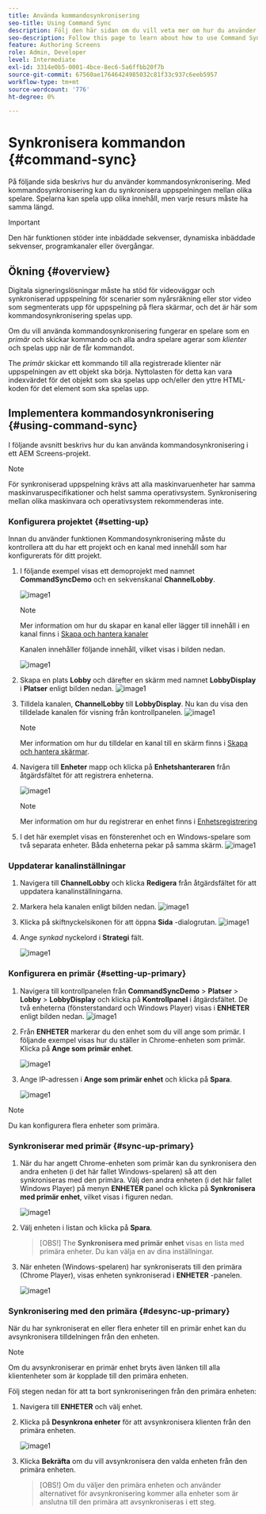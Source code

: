 ```yaml
---
title: Använda kommandosynkronisering
seo-title: Using Command Sync
description: Följ den här sidan om du vill veta mer om hur du använder kommandosynkronisering.
seo-description: Follow this page to learn about how to use Command Sync.
feature: Authoring Screens
role: Admin, Developer
level: Intermediate
exl-id: 3314e0b5-0001-4bce-8ec6-5a6ffbb20f7b
source-git-commit: 67560ae17646424985032c81f33c937c6eeb5957
workflow-type: tm+mt
source-wordcount: '776'
ht-degree: 0%

---
```


# Synkronisera kommandon {#command-sync}

På följande sida beskrivs hur du använder kommandosynkronisering. Med kommandosynkronisering kan du synkronisera uppspelningen mellan olika spelare. Spelarna kan spela upp olika innehåll, men varje resurs måste ha samma längd.

>[!IMPORTANT]
>
>Den här funktionen stöder inte inbäddade sekvenser, dynamiska inbäddade sekvenser, programkanaler eller övergångar.

## Ökning {#overview}

Digitala signeringslösningar måste ha stöd för videoväggar och synkroniserad uppspelning för scenarier som nyårsräkning eller stor video som segmenterats upp för uppspelning på flera skärmar, och det är här som kommandosynkronisering spelas upp.

Om du vill använda kommandosynkronisering fungerar en spelare som en *primär* och skickar kommando och alla andra spelare agerar som *klienter* och spelas upp när de får kommandot.

The *primär* skickar ett kommando till alla registrerade klienter när uppspelningen av ett objekt ska börja. Nyttolasten för detta kan vara indexvärdet för det objekt som ska spelas upp och/eller den yttre HTML-koden för det element som ska spelas upp.

## Implementera kommandosynkronisering {#using-command-sync}

I följande avsnitt beskrivs hur du kan använda kommandosynkronisering i ett AEM Screens-projekt.

>[!NOTE]
>
>För synkroniserad uppspelning krävs att alla maskinvaruenheter har samma maskinvaruspecifikationer och helst samma operativsystem. Synkronisering mellan olika maskinvara och operativsystem rekommenderas inte.

### Konfigurera projektet {#setting-up}

Innan du använder funktionen Kommandosynkronisering måste du kontrollera att du har ett projekt och en kanal med innehåll som har konfigurerats för ditt projekt.

1. I följande exempel visas ett demoprojekt med namnet **CommandSyncDemo** och en sekvenskanal **ChannelLobby**.

   ![image1](assets/command-sync/command-sync1-1.png)

   >[!NOTE]
   >
   >Mer information om hur du skapar en kanal eller lägger till innehåll i en kanal finns i [Skapa och hantera kanaler](/help/user-guide/managing-channels.md)

   Kanalen innehåller följande innehåll, vilket visas i bilden nedan.

   ![image1](assets/command-sync/command-sync2-1.png)

1. Skapa en plats **Lobby** och därefter en skärm med namnet **LobbyDisplay** i **Platser** enligt bilden nedan.
   ![image1](assets/command-sync/command-sync3-1.png)

1. Tilldela kanalen, **ChannelLobby** till **LobbyDisplay**. Nu kan du visa den tilldelade kanalen för visning från kontrollpanelen.
   ![image1](assets/command-sync/command-sync4-1.png)

   >[!NOTE]
   >
   >Mer information om hur du tilldelar en kanal till en skärm finns i [Skapa och hantera skärmar](/help/user-guide/managing-displays.md).

1. Navigera till **Enheter** mapp och klicka på **Enhetshanteraren** från åtgärdsfältet för att registrera enheterna.

   ![image1](assets/command-sync5.png)

   >[!NOTE]
   >
   >Mer information om hur du registrerar en enhet finns i [Enhetsregistrering](/help/user-guide/device-registration.md)

1. I det här exemplet visas en fönsterenhet och en Windows-spelare som två separata enheter. Båda enheterna pekar på samma skärm.
   ![image1](assets/command-sync6.png)

### Uppdaterar kanalinställningar

1. Navigera till **ChannelLobby** och klicka **Redigera** från åtgärdsfältet för att uppdatera kanalinställningarna.

1. Markera hela kanalen enligt bilden nedan.
   ![image1](assets/command-sync/command-sync7-1.png)

1. Klicka på skiftnyckelsikonen för att öppna **Sida** -dialogrutan.
   ![image1](assets/command-sync/command-sync8-1.png)

1. Ange *synkad* nyckelord i **Strategi** fält.

   ![image1](assets/command-sync/command-sync9-1.png)


### Konfigurera en primär {#setting-up-primary}

1. Navigera till kontrollpanelen från **CommandSyncDemo** > **Platser**  > **Lobby** > **LobbyDisplay** och klicka på **Kontrollpanel** i åtgärdsfältet.
De två enheterna (fönsterstandard och Windows Player) visas i **ENHETER** enligt bilden nedan.
   ![image1](assets/command-sync/command-sync10-1.png)

1. Från **ENHETER** markerar du den enhet som du vill ange som primär. I följande exempel visas hur du ställer in Chrome-enheten som primär. Klicka på **Ange som primär enhet**.

   ![image1](assets/command-sync/command-sync11-1.png)

1. Ange IP-adressen i **Ange som primär enhet** och klicka på **Spara**.

   ![image1](assets/command-sync/command-sync12-1.png)

>[!NOTE]
>
>Du kan konfigurera flera enheter som primära.

### Synkroniserar med primär {#sync-up-primary}

1. När du har angett Chrome-enheten som primär kan du synkronisera den andra enheten (i det här fallet Windows-spelaren) så att den synkroniseras med den primära.
Välj den andra enheten (i det här fallet Windows Player) på menyn **ENHETER** panel och klicka på **Synkronisera med primär enhet**, vilket visas i figuren nedan.

   ![image1](assets/command-sync/command-sync13-1.png)

1. Välj enheten i listan och klicka på **Spara**.

   >[OBS!]
   > The **Synkronisera med primär enhet** visas en lista med primära enheter. Du kan välja en av dina inställningar.

1. När enheten (Windows-spelaren) har synkroniserats till den primära (Chrome Player), visas enheten synkroniserad i **ENHETER** -panelen.

   ![image1](assets/command-sync/command-sync14-1.png)

### Synkronisering med den primära {#desync-up-primary}

När du har synkroniserat en eller flera enheter till en primär enhet kan du avsynkronisera tilldelningen från den enheten.

>[!NOTE]
>
>Om du avsynkroniserar en primär enhet bryts även länken till alla klientenheter som är kopplade till den primära enheten.

Följ stegen nedan för att ta bort synkroniseringen från den primära enheten:

1. Navigera till **ENHETER** och välj enhet.

1. Klicka på **Desynkrona enheter** för att avsynkronisera klienten från den primära enheten.

   ![image1](assets/command-sync/command-sync15-1.png)

1. Klicka **Bekräfta** om du vill avsynkronisera den valda enheten från den primära enheten.

   >[OBS!]
   > Om du väljer den primära enheten och använder alternativet för avsynkronisering kommer alla enheter som är anslutna till den primära att avsynkroniseras i ett steg.
